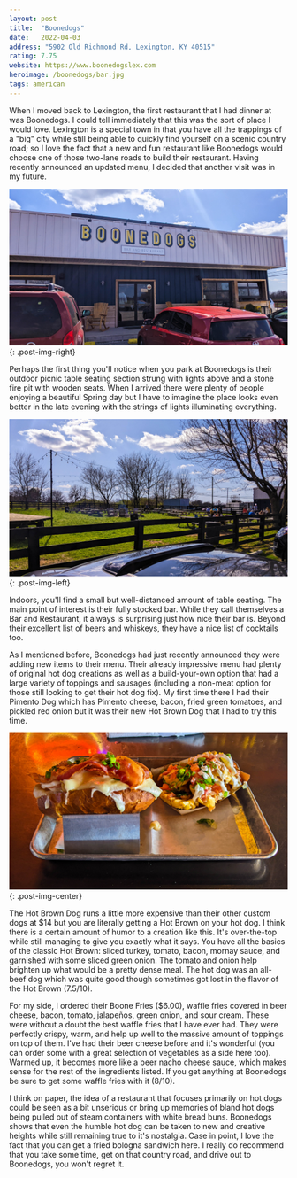 ```yaml
---
layout: post
title:  "Boonedogs"
date:   2022-04-03
address: "5902 Old Richmond Rd, Lexington, KY 40515"
rating: 7.75
website: https://www.boonedogslex.com
heroimage: /boonedogs/bar.jpg
tags: american
---
```


When I moved back to Lexington, the first restaurant that I had dinner at was Boonedogs. I could tell immediately that this was the sort of place I would love. Lexington is a special town in that you have all the trappings of a "big" city while still being able to quickly find yourself on a scenic country road; so I love the fact that a new and fun restaurant like Boonedogs would choose one of those two-lane roads to build their restaurant. Having recently announced an updated menu, I decided that another visit was in my future.

![Boonedogs Restaurant](/assets/img/boonedogs/restaurant.jpg){: .post-img-right}

Perhaps the first thing you'll notice when you park at Boonedogs is their outdoor picnic table seating section strung with lights above and a stone fire pit with wooden seats. When I arrived there were plenty of people enjoying a beautiful Spring day but I have to imagine the place looks even better in the late evening with the strings of lights illuminating everything.

![Outdoors picnic table seating](/assets/img/boonedogs/outside.jpg){: .post-img-left}

Indoors, you'll find a small but well-distanced amount of table seating. The main point of interest is their fully stocked bar. While they call themselves a Bar and Restaurant, it always is surprising just how nice their bar is. Beyond their excellent list of beers and whiskeys, they have a nice list of cocktails too.

As I mentioned before, Boonedogs had just recently announced they were adding new items to their menu. Their already impressive menu had plenty of original hot dog creations as well as a build-your-own option that had a large variety of toppings and sausages (including a non-meat option for those still looking to get their hot dog fix). My first time there I had their Pimento Dog which has Pimento cheese, bacon, fried green tomatoes, and pickled red onion but it was their new Hot Brown Dog that I had to try this time.

![Hot Brown Dog and Boone Fries](/assets/img/boonedogs/hotdog.jpg){: .post-img-center}

The Hot Brown Dog runs a little more expensive than their other custom dogs at $14 but you are literally getting a Hot Brown on your hot dog. I think there is a certain amount of humor to a creation like this. It's over-the-top while still managing to give you exactly what it says. You have all the basics of the classic Hot Brown: sliced turkey, tomato, bacon, mornay sauce, and garnished with some sliced green onion. The tomato and onion help brighten up what would be a pretty dense meal. The hot dog was an all-beef dog which was quite good though sometimes got lost in the flavor of the Hot Brown (7.5/10).

For my side, I ordered their Boone Fries ($6.00), waffle fries covered in beer cheese, bacon, tomato, jalapeños, green onion, and sour cream. These were without a doubt the best waffle fries that I have ever had. They were perfectly crispy, warm, and help up well to the massive amount of toppings on top of them. I've had their beer cheese before and it's wonderful (you can order some with a great selection of vegetables as a side here too). Warmed up, it becomes more like a beer nacho cheese sauce, which makes sense for the rest of the ingredients listed. If you get anything at Boonedogs be sure to get some waffle fries with it (8/10).

I think on paper, the idea of a restaurant that focuses primarily on hot dogs could be seen as a bit unserious or bring up memories of bland hot dogs being pulled out of steam containers with white bread buns. Boonedogs shows that even the humble hot dog can be taken to new and creative heights while still remaining true to it's nostalgia. Case in point, I love the fact that you can get a fried bologna sandwich here. I really do recommend that you take some time, get on that country road, and drive out to Boonedogs, you won't regret it.
